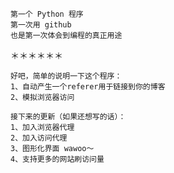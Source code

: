 	第一个 Python 程序
	第一次用 github
	也是第一次体会到编程的真正用途

＊＊＊＊＊＊

	好吧，简单的说明一下这个程序：
	1、自动产生一个referer用于链接到你的博客
	2、模拟浏览器访问
	
	接下来的更新（如果还想写的话）：
	1、加入浏览器代理
	2、加入访问代理
	3、图形化界面 wawoo～
	4、支持更多的网站刷访问量
	